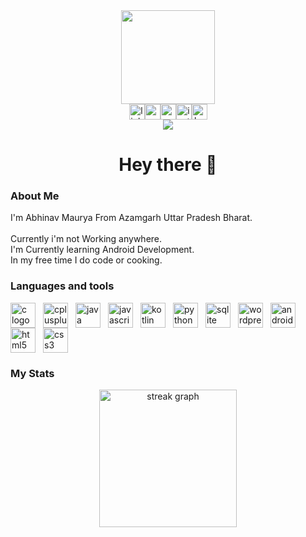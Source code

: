 <div align="center"><img height="150" src="https://avatars.githubusercontent.com/u/106180079?v=4"  /></div><div align="center"><a href="[www.linkedin.com/in/happyabhinavsuman](https://www.linkedin.com/in/happyabhinavsuman/)" target="_blank"><img src="https://img.shields.io/static/v1?message=LinkedIn&logo=linkedin&label=&color=0077B5&logoColor=white&labelColor=&style=for-the-badge" height="25" alt="linkedin logo"  /></a><a href="mailto:happyabhinavmaurya@gmail.com" target="_blank"><img src="https://img.shields.io/static/v1?message=Gmail&logo=gmail&label=&color=D14836&logoColor=white&labelColor=&style=for-the-badge" height="25" alt="gmail logo"  /></a><a href="https://codepen.io/happyabhinav" target="_blank"><img src="https://img.shields.io/static/v1?message=Codepen&logo=codepen&label=&color=000000&logoColor=white&labelColor=&style=for-the-badge" height="25" alt="codepen logo"  /></a><a href="https://www.instagram.com/happyabhinavsuman" target="_blank"><img src="https://img.shields.io/static/v1?message=Instagram&logo=instagram&label=&color=E4405F&logoColor=white&labelColor=&style=for-the-badge" height="25" alt="instagram logo"  /></a><a href="https://www.hackerrank.com/profile/happyabhinavmau1" target="_blank"><img src="https://img.shields.io/static/v1?message=HackerRank&logo=hackerrank&label=&color=2EC866&logoColor=white&labelColor=&style=for-the-badge" height="25" alt="hackerrank logo"  /></a></div><div align="center"><img src="https://profile-counter.glitch.me/happyabhinavmaurya/count.svg?"  /></div><h1 align="center">Hey there 👋</h1><h3 align="left">About Me</h3><p align="left">I'm Abhinav Maurya From Azamgarh Uttar Pradesh Bharat.<br><br>Currently i'm not Working anywhere.<br>I'm Currently learning Android Development.<br>In my free time I do code or cooking.</p><h3 align="left">Languages and tools</h3><div align="left"><img src="https://cdn.jsdelivr.net/gh/devicons/devicon/icons/c/c-original.svg" height="40" alt="c logo"  /><img width="12" /><img src="https://cdn.jsdelivr.net/gh/devicons/devicon/icons/cplusplus/cplusplus-original.svg" height="40" alt="cplusplus logo"  /><img width="12" /><img src="https://cdn.jsdelivr.net/gh/devicons/devicon/icons/java/java-original.svg" height="40" alt="java logo"  /><img width="12" /><img src="https://cdn.jsdelivr.net/gh/devicons/devicon/icons/javascript/javascript-original.svg" height="40" alt="javascript logo"  /><img width="12" /><img src="https://cdn.jsdelivr.net/gh/devicons/devicon/icons/kotlin/kotlin-original.svg" height="40" alt="kotlin logo"  /><img width="12" /><img src="https://cdn.jsdelivr.net/gh/devicons/devicon/icons/python/python-original.svg" height="40" alt="python logo"  /><img width="12" /><img src="https://cdn.jsdelivr.net/gh/devicons/devicon/icons/sqlite/sqlite-original.svg" height="40" alt="sqlite logo"  /><img width="12" /><img src="https://cdn.jsdelivr.net/gh/devicons/devicon/icons/wordpress/wordpress-original.svg" height="40" alt="wordpress logo"  /><img width="12" /><img src="https://cdn.jsdelivr.net/gh/devicons/devicon/icons/androidstudio/androidstudio-original.svg" height="40" alt="androidstudio logo"  /><img width="12" /><img src="https://cdn.jsdelivr.net/gh/devicons/devicon/icons/html5/html5-original.svg" height="40" alt="html5 logo"  /><img width="12" /><img src="https://cdn.jsdelivr.net/gh/devicons/devicon/icons/css3/css3-original.svg" height="40" alt="css3 logo"  /></div><h3 align="left">My Stats</h3><div align="center"><img src="https://streak-stats.demolab.com?user=happyabhinavmaurya&locale=en&mode=daily&theme=dark&hide_border=false&border_radius=5&order=3" height="220" alt="streak graph"  />
